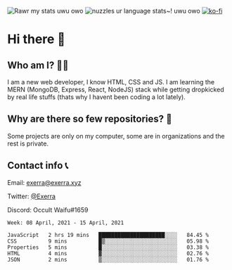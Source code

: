 ![Rawr my stats uwu owo](https://github-readme-stats.vercel.app/api?username=Exerra&show_icons=true&theme=buefy)
![nuzzles ur language stats~! uwu owo](https://github-readme-stats.vercel.app/api/top-langs/?username=Exerra&layout=compact)
[![ko-fi](https://www.ko-fi.com/img/githubbutton_sm.svg)](https://ko-fi.com/X8X130H96)
# Hi there 👋
## Who am I? 🙋‍♀️
I am a new web developer, I know HTML, CSS and JS. I am learning the MERN (MongoDB, Express, React, NodeJS) stack while getting dropkicked by real life stuffs (thats why I havent been coding a lot lately).
## Why are there so few repositories? 🤔
Some projects are only on my computer, some are in organizations and the rest is private.
## Contact info 📞
Email: [exerra@exerra.xyz](mailto:exerra@exerra.xyz)

Twitter: [@Exerra](https://twitter.com/exerra)

Discord: Occult Waifu#1659

<!--START_SECTION:waka-->
```text
Week: 08 April, 2021 - 15 April, 2021

JavaScript   2 hrs 19 mins   █████████████████████░░░░   84.45 % 
CSS          9 mins          █▒░░░░░░░░░░░░░░░░░░░░░░░   05.98 % 
Properties   5 mins          █░░░░░░░░░░░░░░░░░░░░░░░░   03.38 % 
HTML         4 mins          ▓░░░░░░░░░░░░░░░░░░░░░░░░   02.76 % 
JSON         2 mins          ▒░░░░░░░░░░░░░░░░░░░░░░░░   01.76 % 
```
<!--END_SECTION:waka-->

